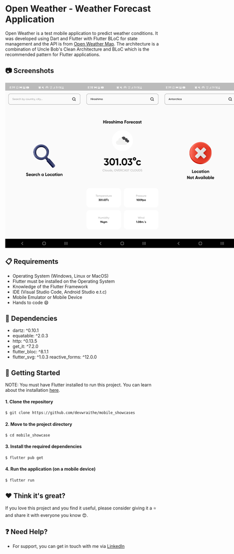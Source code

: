 # Open Weather - Weather Forecast Application

Open Weather is a test mobile application to predict weather conditions. It was developed using Dart and Flutter with Flutter BLoC for state management and the API is from [Open Weather Map](https://api.openweathermap.org/). The architecture is a combination of Uncle Bob's Clean Architecture and BLoC which is the recommended pattern for Flutter applications.

## :camera: Screenshots

<div style="display: flex;">
  <img src="assets/screenshots/default.png" width="250" />
  <img src="assets/screenshots/result.png" width="250" />
  <img src="assets/screenshots/error.png" width="250" />
</div>

## :clipboard: Requirements

- Operating System (Windows, Linux or MacOS)
- Flutter must be installed on the Operating System
- Knowledge of the Flutter Framework
- IDE (Visual Studio Code, Android Studio e.t.c)
- Mobile Emulator or Mobile Device
- Hands to code :smile:

## :pushpin: Dependencies

- dartz: ^0.10.1
- equatable: ^2.0.3
- http: ^0.13.5
- get_it: ^7.2.0
- flutter_bloc: ^8.1.1
- flutter_svg: ^1.0.3
  reactive_forms: ^12.0.0

## :rocket: Getting Started

NOTE: You must have Flutter installed to run this project. You can learn about the installation [here](https://www.google.com/url?sa=t&rct=j&q=&esrc=s&source=web&cd=&cad=rja&uact=8&ved=2ahUKEwj2sp_h9e_5AhUSP-wKHQrvCx4QFnoECAkQAQ&url=https%3A%2F%2Fdocs.flutter.dev%2Fget-started%2Finstall&usg=AOvVaw0_DysGRxe6bHMb0c8Whvun).

#### 1. Clone the repository

```sh
$ git clone https://github.com/devwraithe/mobile_showcases
```

#### 2. Move to the project directory

```
$ cd mobile_showcase
```

#### 3. Install the required dependencies

```sh
$ flutter pub get
```

#### 4. Run the application (on a mobile device)

```sh
$ flutter run
```

## :heart: Think it's great?

If you love this project and you find it useful, please consider giving it a :star: and share it with everyone you know :heart_eyes:.

## :question: Need Help?

- For support, you can get in touch with me via [LinkedIn](https://www.linkedin.com/in/ibrahimaibrahim)
